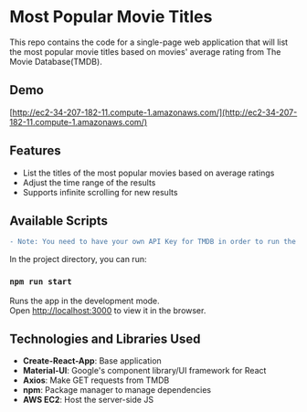 # Most Popular Movie Titles

This repo contains the code for a single-page web application that will list the most popular movie titles based on movies' average rating from The Movie Database(TMDB). 

## Demo
[http://ec2-34-207-182-11.compute-1.amazonaws.com/](http://ec2-34-207-182-11.compute-1.amazonaws.com/)

## Features
- List the titles of the most popular movies based on average ratings
- Adjust the time range of the results
- Supports infinite scrolling for new results

## Available Scripts
``` diff
- Note: You need to have your own API Key for TMDB in order to run the application. 
```
In the project directory, you can run:

### `npm run start`

Runs the app in the development mode.\
Open [http://localhost:3000](http://localhost:3000) to view it in the browser.

## Technologies and Libraries Used
- **Create-React-App**: Base application
- **Material-UI**: Google's component library/UI framework for React
- **Axios**: Make GET requests from TMDB
- **npm**: Package manager to manage dependencies
- **AWS EC2**: Host the server-side JS